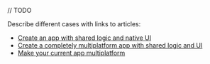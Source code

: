 [//]: # (title: Get started with multiplatform development)

// TODO

Describe different cases with links to articles:
* [Create an app with shared logic and native UI](create-first-app-shared-logic-native-ui.md)
* [Create a completely multiplatform app with shared logic and UI](create-first-app-shared-logic-ui.md)
* [Make your current app multiplatform](make-android-app-work-on-ios.md)